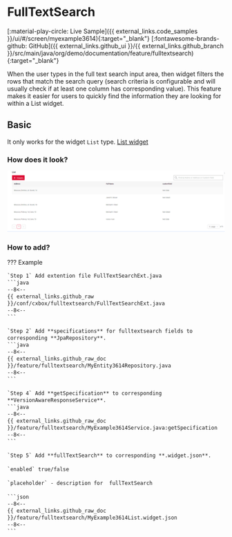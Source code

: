 # FullTextSearch 
[:material-play-circle: Live Sample]({{ external_links.code_samples }}/ui/#/screen/myexample3614){:target="_blank"}
[:fontawesome-brands-github: GitHub]({{ external_links.github_ui }}/{{ external_links.github_branch }}/src/main/java/org/demo/documentation/feature/fulltextsearch){:target="_blank"}

When the user types in the full text search input area, then widget filters the rows that match the search query
(search criteria is configurable and will usually check if at least one column has corresponding value). 
This feature makes it easier for users to quickly find the information they are looking for within a List widget.

## Basic
It only works for the widget `List` type. [List widget](/widget/type/list/list)

### How does it look?
![fulltextsearch.gif](fulltextsearch.gif)

### How to add?
??? Example

    `Step 1` Add extention file FullTextSearchExt.java
    ```java
    --8<--
    {{ external_links.github_raw }}/conf/cxbox/fulltextsearch/FullTextSearchExt.java
    --8<--
    ```

    `Step 2` Add **specifications** for fulltextsearch fields to corresponding **JpaRepository**. 
    ```java
    --8<--
    {{ external_links.github_raw_doc }}/feature/fulltextsearch/MyEntity3614Repository.java
    --8<--
    ```

    `Step 4` Add **getSpecification** to corresponding **VersionAwareResponseService**. 
    ```java
    --8<--
    {{ external_links.github_raw_doc }}/feature/fulltextsearch/MyExample3614Service.java:getSpecification
    --8<--
    ```

    `Step 5` Add **fullTextSearch** to corresponding **.widget.json**. 

    `enabled` true/false  

    `placeholder` - description for  fullTextSearch
        
    ```json
    --8<--
    {{ external_links.github_raw_doc }}/feature/fulltextsearch/MyExample3614List.widget.json
    --8<--
    ```